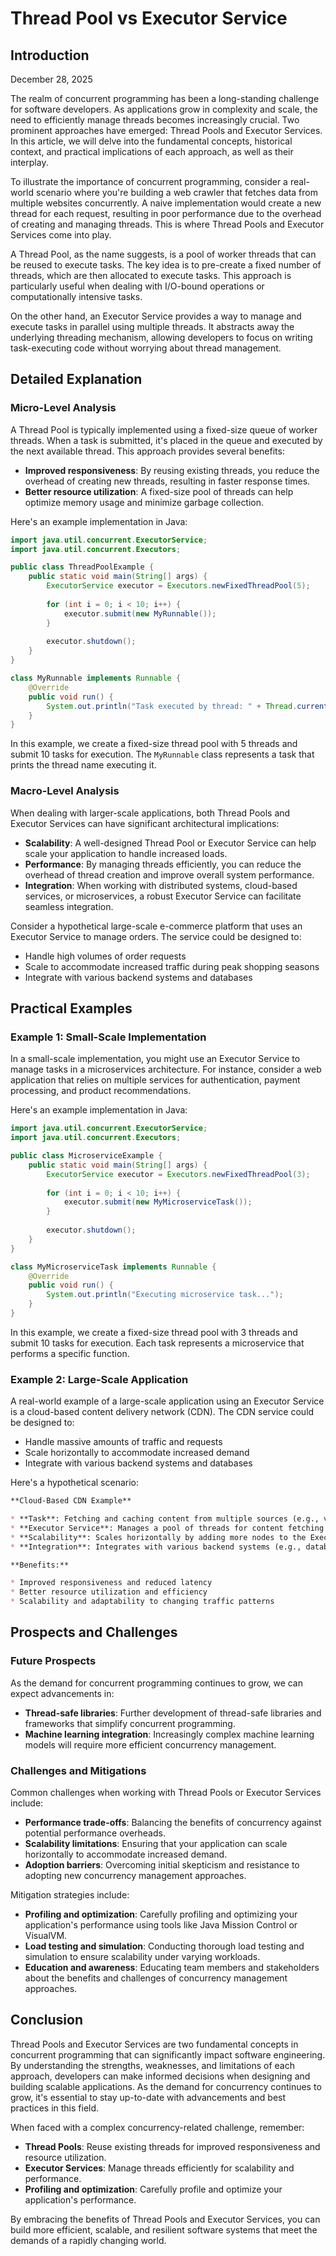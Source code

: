 # Thread Pool vs Executor Service
## Introduction
December 28, 2025

The realm of concurrent programming has been a long-standing challenge for software developers. As applications grow in complexity and scale, the need to efficiently manage threads becomes increasingly crucial. Two prominent approaches have emerged: Thread Pools and Executor Services. In this article, we will delve into the fundamental concepts, historical context, and practical implications of each approach, as well as their interplay.

To illustrate the importance of concurrent programming, consider a real-world scenario where you're building a web crawler that fetches data from multiple websites concurrently. A naive implementation would create a new thread for each request, resulting in poor performance due to the overhead of creating and managing threads. This is where Thread Pools and Executor Services come into play.

A Thread Pool, as the name suggests, is a pool of worker threads that can be reused to execute tasks. The key idea is to pre-create a fixed number of threads, which are then allocated to execute tasks. This approach is particularly useful when dealing with I/O-bound operations or computationally intensive tasks.

On the other hand, an Executor Service provides a way to manage and execute tasks in parallel using multiple threads. It abstracts away the underlying threading mechanism, allowing developers to focus on writing task-executing code without worrying about thread management.

## Detailed Explanation
### Micro-Level Analysis

A Thread Pool is typically implemented using a fixed-size queue of worker threads. When a task is submitted, it's placed in the queue and executed by the next available thread. This approach provides several benefits:

* **Improved responsiveness**: By reusing existing threads, you reduce the overhead of creating new threads, resulting in faster response times.
* **Better resource utilization**: A fixed-size pool of threads can help optimize memory usage and minimize garbage collection.

Here's an example implementation in Java:
```java
import java.util.concurrent.ExecutorService;
import java.util.concurrent.Executors;

public class ThreadPoolExample {
    public static void main(String[] args) {
        ExecutorService executor = Executors.newFixedThreadPool(5);
        
        for (int i = 0; i < 10; i++) {
            executor.submit(new MyRunnable());
        }
        
        executor.shutdown();
    }
}

class MyRunnable implements Runnable {
    @Override
    public void run() {
        System.out.println("Task executed by thread: " + Thread.currentThread().getName());
    }
}
```
In this example, we create a fixed-size thread pool with 5 threads and submit 10 tasks for execution. The `MyRunnable` class represents a task that prints the thread name executing it.

### Macro-Level Analysis

When dealing with larger-scale applications, both Thread Pools and Executor Services can have significant architectural implications:

* **Scalability**: A well-designed Thread Pool or Executor Service can help scale your application to handle increased loads.
* **Performance**: By managing threads efficiently, you can reduce the overhead of thread creation and improve overall system performance.
* **Integration**: When working with distributed systems, cloud-based services, or microservices, a robust Executor Service can facilitate seamless integration.

Consider a hypothetical large-scale e-commerce platform that uses an Executor Service to manage orders. The service could be designed to:

* Handle high volumes of order requests
* Scale to accommodate increased traffic during peak shopping seasons
* Integrate with various backend systems and databases

## Practical Examples
### Example 1: Small-Scale Implementation

In a small-scale implementation, you might use an Executor Service to manage tasks in a microservices architecture. For instance, consider a web application that relies on multiple services for authentication, payment processing, and product recommendations.

Here's an example implementation in Java:
```java
import java.util.concurrent.ExecutorService;
import java.util.concurrent.Executors;

public class MicroserviceExample {
    public static void main(String[] args) {
        ExecutorService executor = Executors.newFixedThreadPool(3);
        
        for (int i = 0; i < 10; i++) {
            executor.submit(new MyMicroserviceTask());
        }
        
        executor.shutdown();
    }
}

class MyMicroserviceTask implements Runnable {
    @Override
    public void run() {
        System.out.println("Executing microservice task...");
    }
}
```
In this example, we create a fixed-size thread pool with 3 threads and submit 10 tasks for execution. Each task represents a microservice that performs a specific function.

### Example 2: Large-Scale Application

A real-world example of a large-scale application using an Executor Service is a cloud-based content delivery network (CDN). The CDN service could be designed to:

* Handle massive amounts of traffic and requests
* Scale horizontally to accommodate increased demand
* Integrate with various backend systems and databases

Here's a hypothetical scenario:
```markdown
**Cloud-Based CDN Example**

* **Task**: Fetching and caching content from multiple sources (e.g., videos, images)
* **Executor Service**: Manages a pool of threads for content fetching and caching
* **Scalability**: Scales horizontally by adding more nodes to the Executor Service
* **Integration**: Integrates with various backend systems (e.g., databases, APIs) and caching layers

**Benefits:**

* Improved responsiveness and reduced latency
* Better resource utilization and efficiency
* Scalability and adaptability to changing traffic patterns
```
## Prospects and Challenges
### Future Prospects

As the demand for concurrent programming continues to grow, we can expect advancements in:

* **Thread-safe libraries**: Further development of thread-safe libraries and frameworks that simplify concurrent programming.
* **Machine learning integration**: Increasingly complex machine learning models will require more efficient concurrency management.

### Challenges and Mitigations

Common challenges when working with Thread Pools or Executor Services include:

* **Performance trade-offs**: Balancing the benefits of concurrency against potential performance overheads.
* **Scalability limitations**: Ensuring that your application can scale horizontally to accommodate increased demand.
* **Adoption barriers**: Overcoming initial skepticism and resistance to adopting new concurrency management approaches.

Mitigation strategies include:

* **Profiling and optimization**: Carefully profiling and optimizing your application's performance using tools like Java Mission Control or VisualVM.
* **Load testing and simulation**: Conducting thorough load testing and simulation to ensure scalability under varying workloads.
* **Education and awareness**: Educating team members and stakeholders about the benefits and challenges of concurrency management approaches.

## Conclusion

Thread Pools and Executor Services are two fundamental concepts in concurrent programming that can significantly impact software engineering. By understanding the strengths, weaknesses, and limitations of each approach, developers can make informed decisions when designing and building scalable applications. As the demand for concurrency continues to grow, it's essential to stay up-to-date with advancements and best practices in this field.

When faced with a complex concurrency-related challenge, remember:

* **Thread Pools**: Reuse existing threads for improved responsiveness and resource utilization.
* **Executor Services**: Manage threads efficiently for scalability and performance.
* **Profiling and optimization**: Carefully profile and optimize your application's performance.

By embracing the benefits of Thread Pools and Executor Services, you can build more efficient, scalable, and resilient software systems that meet the demands of a rapidly changing world.
